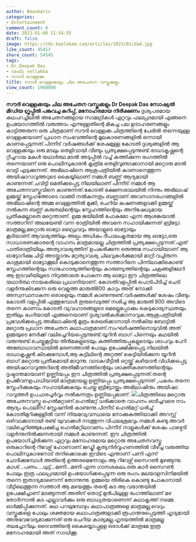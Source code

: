 ```yaml
---
author: Beaumaris
categories:
- Entertainment
comment_count: 0
date: 2023-01-08 11:54:55
draft: false
image: https://cdn.boolokam.com/articles/2023/01/dad.jpg
like_count: 45413
share_count: 54545
tags:
- Dr.Deepak Das
- saudi vellakka
- സൗദി വെള്ളക്ക
title: സൗദി വെള്ളക്കയും ചില അചേതന വസ്തുക്കളും
view_count: 1968000
---
```


**സൗദി വെള്ളക്കയും ചില അചേതന വസ്തുക്കളും** **Dr Deepak Das സോഷ്യൽ മീഡിയ ഗ്രൂപ്പിൽ പങ്കുവച്ച കുറിപ്പ്, മനോഹരമായ നിരീക്ഷണം** ദൃശ്യപരമായ കഥപറച്ചിലില്‍ അചേതനങ്ങളായ സാമഗ്രികള്‍ ഏറ്റവും ഫലപ്രദമായി എങ്ങനെ ഉപയോഗത്തില്‍ വരുത്താം എന്നുള്ളതിന്റെ മികച്ച പല ഉദാഹരണങ്ങളും കാട്ടിത്തരുന്ന ഒരു ചിത്രമാണ് സൗദി വെള്ളക്ക.ചിത്രത്തിന്റെ പേരില്‍ തന്നെയുള്ള വെള്ളക്കയാണ് പ്രധാന സംഭവത്തിന്റെ മൂലകാരണങ്ങളില്‍ ഒന്നായി കാണപ്പെടുന്നത്‌.പിന്നീട് വര്‍ഷങ്ങള്‍ക്ക് ശേഷമുള്ള കോടതി ദൃശ്യങ്ങളില്‍ ആ വെള്ളക്കയും ഒരു മടലും തെളിവായി വീണ്ടും പ്രത്യക്ഷപ്പെടുന്നുണ്ട്.രാധാകൃഷ്ണന്റെ റ്റീച്ചറായ മകള്‍ യഥാര്‍ത്ഥ മടല്‍ അടുപ്പില്‍ വച്ച് കത്തിക്കുന്ന രംഗത്തില്‍ തന്നെയാണ് ഒരു പൊലീസുകാരന്‍ കൃത്രിമ തെളിവുണ്ടാക്കാനായി മറ്റൊരു മടല്‍ വെട്ടി എടുക്കുന്നത്. അഭിലാഷിനെ ആശുപത്രിയില്‍ കാണാനെത്തുന്ന അയിഷാറാവുത്തറുടെ കൈയ്യിലാണ് നമ്മള്‍ ബണ്ണ് ആദ്യമായി കാണുന്നത്‌.ചവിട്ടി മെതിക്കപ്പെട്ട നിലയിലാണ് പിന്നീട് നമ്മള്‍ ആ അചേതനവസ്തുവിനെ കാണുന്നത്‌.കോടതി ഭക്ഷണശാലയില്‍ നിന്നും അഭിലാഷ് ഉമ്മയ്ക്ക് സ്നേഹത്തോടെ വാങ്ങി നല്‍കുന്നതും ബണ്ണാണ്.അവസാനരംഗങ്ങളില്‍ അഭിലാഷിന്റെ അമ്മ വെള്ളത്തില്‍ മുക്കി, ചെറിയ കഷണങ്ങളാക്കി ഉമ്മയ്ക്ക് നല്‍കുന്ന ബണ്ണ് കരുതലിന്റെയും സ്നേഹത്തിന്റെയും അനിഷേധ്യമായ പ്രതീകമല്ലാതെ മറ്റെന്താണ്. ഉമ്മ ജയിലില്‍ പോകുമോ എന്ന ആശങ്കയാല്‍ സത്താറിന് അലയേണ്ടി വന്ന രാത്രിയില്‍ അവനെ സഹായിക്കുന്നത് ബ്രിട്ടോ മാത്രമല്ല,മറ്റൊരു ഓട്ടോ ഡ്രൈവറും അയാളുടെ ഓട്ടോയും കൂടിയാണ്.ആവശ്യത്തിലും അല്പം അധികം ദീപാലംകൃതമായ ആ ഓട്ടോ,ഒരു സാധാരണക്കാരന്റെ വാഹനം മാത്രമായല്ല ചിത്രത്തില്‍ പ്രത്യക്ഷപ്പെടുന്നത്‌.ഏത് പാതിരാത്രിയിലും അത്യാവശ്യത്തിന് ഉപകരിക്കുന്ന ഒരുത്തമ സഹായിയാണ് ആ ഓട്ടോറിക്ഷ.ചിട്ടി അടയ്ക്കാനും മറ്റത്യാവശ്യ ചിലവുകള്‍ക്കുമായി മാറ്റി വച്ചിരുന്ന കാശുമായി ഓട്ടോക്കൂലി കൊടുക്കാനെത്തുന്ന സത്താറിനെ പിന്നിലാക്കികൊണ്ട് സ്നേഹത്തിന്റെയും സാഹോദര്യത്തിന്റെയും കാരുണ്യത്തിന്റെയും ചക്രങ്ങളിലേറി ആ ഇടവഴിയിലൂടെ നിറുത്താതെ പോകുന്ന ആ ഓട്ടോ ഈ ചിത്രത്തിലെ യഥാര്‍ത്ഥ നായകരിലെ പ്രധാനിയാണ്. കോടതിവളപ്പില്‍ പൊടിപിടിച്ച് ചെടി വളര്‍ന്നുകിടക്കുന്ന ഒരു വെളുത്ത മാരുതി800 കാറും അത് നോക്കി അസ്വസ്ഥനാകുന്ന ഒരാളെയും നമ്മള്‍ കാണുന്നുണ്ട്.വര്‍ഷങ്ങള്‍ക്ക് ശേഷം വീണ്ടും കോടതി വളപ്പില്‍ എത്തുമ്പോള്‍ തുരുമ്പെടുത്ത് നശിച്ച ആ മാരുതി 800 അവിടെ തന്നെ കാണാം.കോടതി വ്യവഹാരങ്ങളുടെ മെല്ലെപ്പോക്കും കെടുകാര്യസ്ഥതയും ഇതിലും ഭംഗിയായി എങ്ങനെയാണ് ദൃശ്യവല്‍കരിക്കാനാവുക.ആശുപത്രിയില്‍ പ്രവേശിക്കപ്പെട്ട അഭിലാഷിന്റെ മൂത്രം ശേഖരിക്കാനായി നല്‍കിയ ബോട്ടില്‍ മറ്റൊരു പ്രധാന അചേതന കഥാപാത്രമാണ്.സംഘര്‍ഷത്തിനൊടുവില്‍ അത് ഉമ്മയുടെ നേര്‍ക്ക് വലിച്ചെറിയപ്പെടുന്നുണ്ട്.യൂറിന്‍ ബാഗ് പിന്നെയും കഥയില്‍ വരുന്നുണ്ട്.ചെയ്തുകൂട്ടിയ തിന്‍മകളുടെയും കുത്തിത്തിരുപ്പുകളുടെയും ശാപവും പേറി അബോധാവസ്ഥയില്‍ മരണത്താല്‍ പോലും ഉപേക്ഷിക്കപ്പെട്ട നിലയില്‍ രാധാകൃഷ്ണന്‍ കിടക്കുമ്പോള്‍,ആ കട്ടിലിന്റെ അറ്റത്ത് കെട്ടിയിരിക്കുന്ന യൂറിന്‍ ബാഗ് മറ്റൊരു പ്രതീകമായി മാറുന്നു. വാടകവീട്ടില്‍ ഒറ്റയ്ക്ക് കഴിയാന്‍ വിധിക്കപ്പെട്ട അയിഷാറാവുത്തറിന്റെ അതിജീവനത്തിന്റെയും ശാക്തീകരണത്തിന്റെയും ദൃഷ്ടാന്തമായാണ് ഉണ്ണിയപ്പം ഈ ചിത്രത്തില്‍ പ്രത്യക്ഷപ്പെടുന്നത്‌.തന്റെ ഉപജീവനഉപാധിയായി മാത്രമായല്ല ഉണ്ണിയപ്പം പ്രത്യക്ഷപ്പെടുന്നത്‌ ,പകരം തന്നെ സ്നേഹിക്കുകയും സഹായിക്കുകയും ചെയ്ത ബ്രിട്ടോയ്ക്കും അഭിലാഷിനും അയിഷാ റാവുത്തര്‍ ഉപചാരപൂര്‍വ്വം നല്‍കുന്നതും ഉണ്ണിയപ്പമാണ്. ![](https://cdn.boolokam.com/articles/2023/01/dad.jpg)ചിത്രത്തിലെ മറ്റൊരു അചേതനവസ്തു ഹെല്‍മറ്റാണ്.ഹെല്‍മറ്റ് ധരിക്കാതെ വാഹനം ഓടിച്ചവരെ നാം ആദ്യം പൊലീസ് സ്റ്റേഷനില്‍ കാണുന്നു.പിന്നീട് ഹെല്‍മറ്റ് ധരിച്ച് കോടതിമുറിക്കുള്ളില്‍ വന്ന് നിയമവ്യവസ്ഥയെ നോക്കുകുത്തിയാക്കി അറസ്റ്റ് ഒഴിവാക്കാനായി രണ്ട് യുവാക്കള്‍ നടത്തുന്ന വിഫലശ്രമവും നമ്മള്‍ കണ്ടു.അവര്‍ വലിച്ചെറിഞ്ഞുപേക്ഷിച്ച ഹെല്‍മറ്റിലാവണം പിന്നീട് നാളുകള്‍ക്ക് ശേഷം പാഴ്ചെടി വളര്‍ന്നുനില്‍ക്കുന്നതായി നമ്മള്‍ കാണുന്നത്. ഈ ചിത്രത്തില്‍ ഉപയോഗിച്ചിരിക്കുന്ന ഏറ്റവും മനോഹരമായ മറ്റൊരു അചേതനവസ്തു ഒരുകാറിന്റെ റിവേഴ്സ് ഹോണാണ്.ജഡ്ജി കൃത്യനിര്‍വ്വഹണത്തില്‍ വീഴ്ച്ച വരുത്തിയ പൊലീസുകാരനോട് തനിക്കൊക്കെ ഇവിടെ എന്താണ് പണി എന്ന് ചോദിക്കുമ്പോള്‍ അതിന്റെ ഉത്തരമെന്നോളം ആ റിവേഴ്സ് സൈറണ്‍ മുഴങ്ങുന്നു. കാശ്...പണം....ധുട്ട്...മണി...മണി എന്ന ഗാനശകലം.ഒരു കാര്‍ സൈറണ്‍ പോലും ഇത്ര ഫലപ്രദമായി ഉപയോഗിക്കപ്പെടുന്ന ഒരു രംഗം മലയാളസിനിമയില്‍ തന്നെ ഇതാദ്യമാണെന്ന് തോന്നുന്നു. ഉമ്മയെ തിരികെ കൊണ്ടു പോകാനായി വീട്ടിലെത്തുന്ന സത്താര്‍ ആ മഴയത്തും തന്റെ കുട ആ വരാന്തയില്‍ ഉപേക്ഷിച്ചാണ് മടങ്ങുന്നത്.അതിന് തൊട്ട് മുന്‍പിലുള്ള രംഗത്തിലാണ് മഴ തോര്‍ന്നാല്‍ കുട എല്ലാവര്‍ക്കും ഒരു ബാധ്യതയാണെന്ന് കഥാകൃത്ത് നമ്മെ ഓര്‍മ്മിപ്പിക്കുന്നത്. കഥ പറയുമ്പോഴും കഥാപാത്രങ്ങളെ മാത്രമല്ല,വെറും വസ്തുക്കളെ പോലും ശക്തമായ കഥാപാത്രങ്ങളാക്കി രൂപാന്തരപ്പെടുത്തി ഹൃദ്യമായി അനുഭവവേദ്യമാക്കുന്നത് ഒരു ചെറിയ കാര്യമല്ല.ഹൃദയത്തില്‍ മാത്രമല്ല തലച്ചോറിലും ദൈവത്തിന്റെ കൈയ്യൊപ്പുളള ഒരാള്‍ക്ക് മാത്രമേ ഇത്ര മനോഹരമായി അത് സാധിക്കൂ.